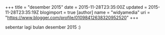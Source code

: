 +++
title = "desember 2015"
date = 2015-11-28T23:35:00Z
updated = 2015-11-28T23:35:19Z
blogimport = true 
[author]
	name = "widyamedia"
	uri = "https://www.blogger.com/profile/01098412638320952520"
+++

sebentar lagi bulan desember 2015 :)
